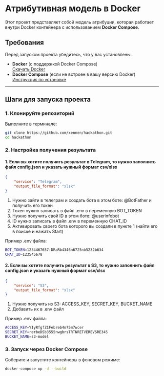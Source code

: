 # Атрибутивная модель в Docker

Этот проект представляет собой модель атрибуции, которая работает внутри Docker контейнера с использованием **Docker Compose**.

## Требования

Перед запуском проекта убедитесь, что у вас установлены:

- **Docker** (с поддержкой Docker Compose)  
  [Скачать Docker](https://www.docker.com/products/docker-desktop)
- **Docker Compose** (если не встроен в вашу версию Docker)  
  [Инструкция по установке](https://docs.docker.com/compose/install/)

---

## Шаги для запуска проекта

### 1. Клонируйте репозиторий

Выполните в терминале:

```bash
git clone https://github.com/xennen/hackathon.git
cd hackathon
```

### 2. Настройка получения результата

#### 1. Если вы хотите получить результат в Telegram, то нужно заполнить файл config.json и указать нужный формат csv/xlsx

```json
{
    "service": "Telegram",
    "output_file_format": "xlsx"
}

```

1. Нужно зайти в телеграм и создать бота в этом боте: @BotFather и получить его токен
2. Токен нужно записать в файл .env в переменную BOT_TOKEN
3. Нужно получить свой ID в этом боте: @userinfobot
4. ID нужно записать в файл .env в переменную CHAT_ID
5. Активировать своего бота которого вы создали в пункте 1 (найти его в поиске и нажать Start)

Пример .env файла:

```bash
BOT_TOKEN=1234467657:DRaRb4346n6725nb5232b634
CHAT_ID=123545678
```

#### 2. Если вы хотите получить результат в S3, то нужно заполнить файл config.json и указать нужный формат csv/xlsx

```json
{
    "service": "S3",
    "output_file_format": "xlsx"
}

```

1. Нужно получить из S3: ACCESS_KEY, SECRET_KEY, BUCKET_NAME
2. Добавить их в .env файл

Пример .env файла:

```bash
ACCESS_KEY=YIyRfgfZ1Febreb4n75m7wcer
SECRET_KEY=rerbeDSb3555nwgbrsTRTNRETVEREVSRE345
BUCKET_NAME=s3-model
```

### 3. Запуск через Docker Compose

Соберите и запустите контейнеры в фоновом режиме:

```bash
docker-compose up -d --build
```



